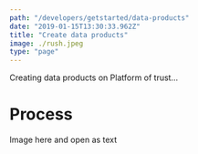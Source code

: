 ```yaml
---
path: "/developers/getstarted/data-products"
date: "2019-01-15T13:30:33.962Z"
title: "Create data products"
image: ./rush.jpeg
type: "page"
---
```

Creating data products on Platform of trust...


# Process 

Image here and open as text

